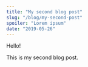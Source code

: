 ```yaml
---
title: "My second blog post"
slug: "/blog/my-second-post"
spoiler: "Lorem ipsum"
date: "2019-05-26"
---
```


Hello!

This is my second blog post.
